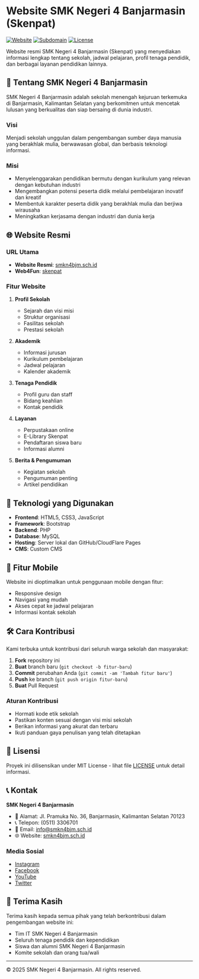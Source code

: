 

# Website SMK Negeri 4 Banjarmasin (Skenpat)

[![Website](https://img.shields.io/badge/Website-smkn4bjm.sch.id-blue?style=for-the-badge&logo=vercel)](https://smkn4bjm.sch.id)
[![Subdomain](https://img.shields.io/badge/Subdomain-skenpat.pages.dev-green?style=for-the-badge&logo=github)](https://skenpat.pages.dev)
[![License](https://img.shields.io/badge/License-MIT-yellow?style=for-the-badge)](LICENSE)

Website resmi SMK Negeri 4 Banjarmasin (Skenpat) yang menyediakan informasi lengkap tentang sekolah, jadwal pelajaran, profil tenaga pendidik, dan berbagai layanan pendidikan lainnya.

## 🏫 Tentang SMK Negeri 4 Banjarmasin

SMK Negeri 4 Banjarmasin adalah sekolah menengah kejuruan terkemuka di Banjarmasin, Kalimantan Selatan yang berkomitmen untuk mencetak lulusan yang berkualitas dan siap bersaing di dunia industri.

### Visi
Menjadi sekolah unggulan dalam pengembangan sumber daya manusia yang berakhlak mulia, berwawasan global, dan berbasis teknologi informasi.

### Misi
- Menyelenggarakan pendidikan bermutu dengan kurikulum yang relevan dengan kebutuhan industri
- Mengembangkan potensi peserta didik melalui pembelajaran inovatif dan kreatif
- Membentuk karakter peserta didik yang berakhlak mulia dan berjiwa wirausaha
- Meningkatkan kerjasama dengan industri dan dunia kerja

## 🌐 Website Resmi

### URL Utama
- **Website Resmi**: [smkn4bjm.sch.id](https://smkn4bjm.sch.id)
- **Web4Fun**: [skenpat](https://skenpat.pages.dev)

### Fitur Website
1. **Profil Sekolah**
   - Sejarah dan visi misi
   - Struktur organisasi
   - Fasilitas sekolah
   - Prestasi sekolah

2. **Akademik**
   - Informasi jurusan
   - Kurikulum pembelajaran
   - Jadwal pelajaran
   - Kalender akademik

3. **Tenaga Pendidik**
   - Profil guru dan staff
   - Bidang keahlian
   - Kontak pendidik

4. **Layanan**
   - Perpustakaan online
   - E-Library Skenpat
   - Pendaftaran siswa baru
   - Informasi alumni

5. **Berita & Pengumuman**
   - Kegiatan sekolah
   - Pengumuman penting
   - Artikel pendidikan

## 🚀 Teknologi yang Digunakan

- **Frontend**: HTML5, CSS3, JavaScript
- **Framework**: Bootstrap
- **Backend**: PHP
- **Database**: MySQL
- **Hosting**: Server lokal dan GitHub/CloudFlare Pages
- **CMS**: Custom CMS

## 📱 Fitur Mobile

Website ini dioptimalkan untuk penggunaan mobile dengan fitur:
- Responsive design
- Navigasi yang mudah
- Akses cepat ke jadwal pelajaran
- Informasi kontak sekolah

## 🛠️ Cara Kontribusi

Kami terbuka untuk kontribusi dari seluruh warga sekolah dan masyarakat:

1. **Fork** repository ini
2. **Buat** branch baru (`git checkout -b fitur-baru`)
3. **Commit** perubahan Anda (`git commit -am 'Tambah fitur baru'`)
4. **Push** ke branch (`git push origin fitur-baru`)
5. **Buat** Pull Request

### Aturan Kontribusi
- Hormati kode etik sekolah
- Pastikan konten sesuai dengan visi misi sekolah
- Berikan informasi yang akurat dan terbaru
- Ikuti panduan gaya penulisan yang telah ditetapkan

## 📄 Lisensi

Proyek ini dilisensikan under MIT License - lihat file [LICENSE](LICENSE) untuk detail informasi.

## 📞 Kontak

**SMK Negeri 4 Banjarmasin**
- 📍 Alamat: Jl. Pramuka No. 36, Banjarmasin, Kalimantan Selatan 70123
- 📞 Telepon: (0511) 3306701
- 📧 Email: info@smkn4bjm.sch.id
- 🌐 Website: [smkn4bjm.sch.id](https://smkn4bjm.sch.id)

### Media Sosial
- [Instagram](https://www.instagram.com/smkn4banjarmasin)
- [Facebook](https://web.facebook.com/smkn4banjarmasin)
- [YouTube](https://www.youtube.com/channel/UCxbHXnN7paUGIs_NRdTpc0Q)
- [Twitter](https://twitter.com/smkn4bjm__)

## 🙏 Terima Kasih

Terima kasih kepada semua pihak yang telah berkontribusi dalam pengembangan website ini:
- Tim IT SMK Negeri 4 Banjarmasin
- Seluruh tenaga pendidik dan kependidikan
- Siswa dan alumni SMK Negeri 4 Banjarmasin
- Komite sekolah dan orang tua/wali

---

© 2025 SMK Negeri 4 Banjarmasin. All rights reserved.
